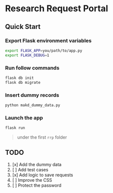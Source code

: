 # Research Request Portal

## Quick Start

### Export Flask environment variables

```bash
export FLASK_APP=you/path/to/app.py
export FLASK_DEBUG=1
```

### Run follow commands

```bash
flask db init
flask db migrate
```

### Insert dummy records

```bash
python makd_dummy_data.py
```

### Launch the app

```bash
flask run
```

> under the first `rrp` folder

## TODO

1. [x] Add the dummy data
2. [ ] Add test cases
3. [x] Add logic to save requests
4. [ ] Improve the CSS
5. [ ] Protect the password